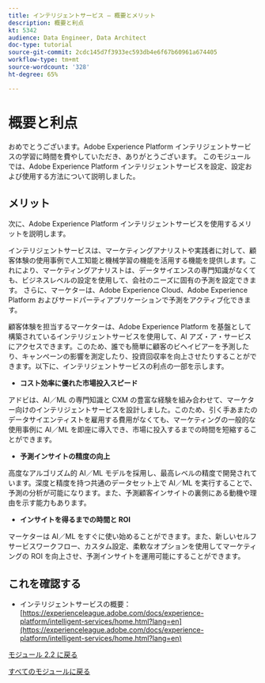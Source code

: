 ```yaml
---
title: インテリジェントサービス – 概要とメリット
description: 概要と利点
kt: 5342
audience: Data Engineer, Data Architect
doc-type: tutorial
source-git-commit: 2cdc145d7f3933ec593db4e6f67b60961a674405
workflow-type: tm+mt
source-wordcount: '328'
ht-degree: 65%

---
```


# 概要と利点

おめでとうございます。Adobe Experience Platform インテリジェントサービスの学習に時間を費やしていただき、ありがとうございます。
このモジュールでは、Adobe Experience Platform インテリジェントサービスを設定、設定および使用する方法について説明しました。

## メリット

次に、Adobe Experience Platform インテリジェントサービスを使用するメリットを説明します。

インテリジェントサービスは、マーケティングアナリストや実践者に対して、顧客体験の使用事例で人工知能と機械学習の機能を活用する機能を提供します。これにより、マーケティングアナリストは、データサイエンスの専門知識がなくても、ビジネスレベルの設定を使用して、会社のニーズに固有の予測を設定できます。 さらに、マーケターは、Adobe Experience Cloud、Adobe Experience Platform およびサードパーティアプリケーションで予測をアクティブ化できます。

顧客体験を担当するマーケターは、Adobe Experience Platform を基盤として構築されているインテリジェントサービスを使用して、AI アズ・ア・サービスにアクセスできます。このため、誰でも簡単に顧客のビヘイビアーを予測したり、キャンペーンの影響を測定したり、投資回収率を向上させたりすることができます。以下に、インテリジェントサービスの利点の一部を示します。

- **コスト効率に優れた市場投入スピード**

アドビは、AI／ML の専門知識と CXM の豊富な経験を組み合わせて、マーケター向けのインテリジェントサービスを設計しました。このため、引く手あまたのデータサイエンティストを雇用する費用がなくても、マーケティングの一般的な使用事例に AI／ML を即座に導入でき、市場に投入するまでの時間を短縮することができます。

- **予測インサイトの精度の向上**

高度なアルゴリズム的 AI／ML モデルを採用し、最高レベルの精度で開発されています。深度と精度を持つ共通のデータセット上で AI／ML を実行することで、予測の分析が可能になります。また、予測顧客インサイトの裏側にある動機や理由を示す能力もあります。

- **インサイトを得るまでの時間と ROI**

マーケターは AI／ML をすぐに使い始めることができます。また、新しいセルフサービスワークフロー、カスタム設定、柔軟なオプションを使用してマーケティングの ROI を向上させ、予測インサイトを運用可能にすることができます。

## これを確認する

- インテリジェントサービスの概要：[https://experienceleague.adobe.com/docs/experience-platform/intelligent-services/home.html?lang=en](https://experienceleague.adobe.com/docs/experience-platform/intelligent-services/home.html?lang=en)

[モジュール 2.2 に戻る](./intelligent-services.md)

[すべてのモジュールに戻る](./../../../overview.md)
